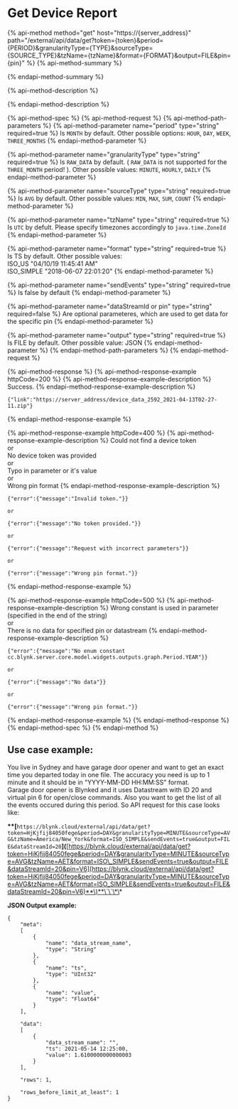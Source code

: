 # Get Device Report

{% api-method method="get" host="https://{server\_address}" path="/external/api/data/get?token={token}&period={PERIOD}&granularityType={TYPE}&sourceType={SOURCE\_TYPE}&tzName={tzName}&format={FORMAT}&output=FILE&pin={pin}" %}
{% api-method-summary %}

{% endapi-method-summary %}

{% api-method-description %}

{% endapi-method-description %}

{% api-method-spec %}
{% api-method-request %}
{% api-method-path-parameters %}
{% api-method-parameter name="period" type="string" required=true %}
Is `MONTH` by default. Other possible options: `HOUR`, `DAY`, `WEEK`, `THREE_MONTHS`
{% endapi-method-parameter %}

{% api-method-parameter name="granularityType" type="string" required=true %}
Is `RAW_DATA` by default. \( `RAW_DATA` is not supported for the `THREE_MONTH` period! \). Other possible values: `MINUTE`, `HOURLY`, `DAILY`
{% endapi-method-parameter %}

{% api-method-parameter name="sourceType" type="string" required=true %}
Is `AVG` by default. Other possible values: `MIN`, `MAX`, `SUM`, `COUNT`
{% endapi-method-parameter %}

{% api-method-parameter name="tzName" type="string" required=true %}
Is `UTC` by defult. Please specify timezones accordingly to `java.time.ZoneId`
{% endapi-method-parameter %}

{% api-method-parameter name="format" type="string" required=true %}
Is TS by default. Other possible values:  
ISO\_US "04/10/19 11:45:41 AM"  
ISO\_SIMPLE "2018-06-07 22:01:20"
{% endapi-method-parameter %}

{% api-method-parameter name="sendEvents" type="string" required=true %}
Is false by default
{% endapi-method-parameter %}

{% api-method-parameter name="dataStreamId or pin" type="string" required=false %}
Are optional parameteres, which are used to get data for the specific pin
{% endapi-method-parameter %}

{% api-method-parameter name="output" type="string" required=true %}
Is FILE by default. Other possible value: JSON
{% endapi-method-parameter %}
{% endapi-method-path-parameters %}
{% endapi-method-request %}

{% api-method-response %}
{% api-method-response-example httpCode=200 %}
{% api-method-response-example-description %}
Success.
{% endapi-method-response-example-description %}

```text
{"link":"https://server_address/device_data_2592_2021-04-13T02-27-11.zip"}
```
{% endapi-method-response-example %}

{% api-method-response-example httpCode=400 %}
{% api-method-response-example-description %}
Could not find a device token  
or  
No device token was provided  
or  
Typo in parameter or it's value  
or  
Wrong pin format
{% endapi-method-response-example-description %}

```text
{"error":{"message":"Invalid token."}}

or

{"error":{"message":"No token provided."}}

or

{"error":{"message":"Request with incorrect parameters"}}

or

{"error":{"message":"Wrong pin format."}}
```
{% endapi-method-response-example %}

{% api-method-response-example httpCode=500 %}
{% api-method-response-example-description %}
Wrong constant is used in parameter \(specified in the end of the string\)  
or  
There is no data for specified pin or datastream
{% endapi-method-response-example-description %}

```text
{"error":{"message":"No enum constant cc.blynk.server.core.model.widgets.outputs.graph.Period.YEAR"}}

or

{"error":{"message":"No data"}}

or

{"error":{"message":"Wrong pin format."}}
```
{% endapi-method-response-example %}
{% endapi-method-response %}
{% endapi-method-spec %}
{% endapi-method %}

## **Use case example:**

You live in Sydney and have garage door opener and want to get an exact time you departed today in one file. The accuracy you need is up to 1 minute and it should be in "YYYY-MM-DD HH:MM:SS" format.  
Garage door opener is Blynked and it uses Datastream with ID 20 and virtual pin 6 for open/close commands. Also you want to get the list of all the events occured during this period. So API request for this case looks like:

**\*\*\[**`https://blynk.cloud/external/api/data/get?token=HjKjfij84050fege&period=DAY&granularityType=MINUTE&sourceType=AVG&tzName=America/New_York&format=ISO_SIMPLE&sendEvents=true&output=FILE&dataStreamId=20`**\]\(**[https://blynk.cloud/external/api/data/get?token=HjKjfij84050fege&period=DAY&granularityType=MINUTE&sourceType=AVG&tzName=AET&format=ISO\_SIMPLE&sendEvents=true&output=FILE&dataStreamId=20&pin=V6](https://blynk.cloud/external/api/data/get?token=HjKjfij84050fege&period=DAY&granularityType=MINUTE&sourceType=AVG&tzName=AET&format=ISO_SIMPLE&sendEvents=true&output=FILE&dataStreamId=20&pin=V6)**\)**\`\`\*\*

**JSON Output example:**

```text
{
    "meta":
    [
        {
            "name": "data_stream_name",
            "type": "String"
        },
        {
            "name": "ts",
            "type": "UInt32"
        },
        {
            "name": "value",
            "type": "Float64"
        }
    ],

    "data":
    [
        {
            "data_stream_name": "",
            "ts": 2021-05-14 12:25:00,
            "value": 1.6100000000000003
        }
    ],

    "rows": 1,

    "rows_before_limit_at_least": 1
}
```

